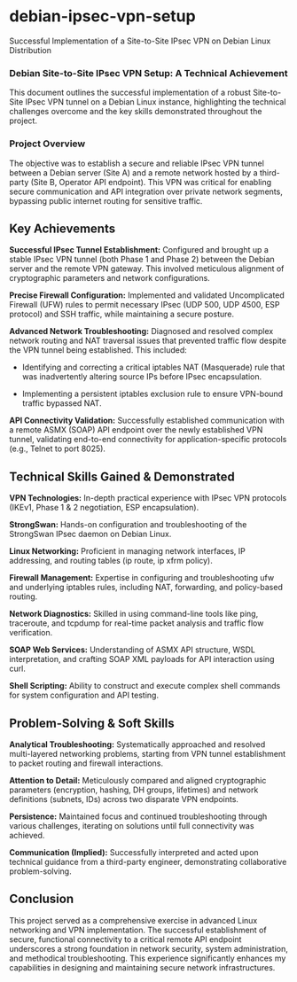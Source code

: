 # debian-ipsec-vpn-setup
Successful Implementation of a Site-to-Site IPsec VPN on Debian Linux Distribution


### Debian Site-to-Site IPsec VPN Setup: A Technical Achievement

This document outlines the successful implementation of a robust Site-to-Site IPsec VPN tunnel on a Debian Linux instance, highlighting the technical challenges overcome and the key skills demonstrated throughout the project.

### Project Overview

The objective was to establish a secure and reliable IPsec VPN tunnel between a Debian server (Site A) and a remote network hosted by a third-party (Site B, Operator API endpoint). This VPN was critical for enabling secure communication and API integration over private network segments, bypassing public internet routing for sensitive traffic.

## Key Achievements

**Successful IPsec Tunnel Establishment:** Configured and brought up a stable IPsec VPN tunnel (both Phase 1 and Phase 2) between the Debian server and the remote VPN gateway. This involved meticulous alignment of cryptographic parameters and network configurations.

**Precise Firewall Configuration:** Implemented and validated Uncomplicated Firewall (UFW) rules to permit necessary IPsec (UDP 500, UDP 4500, ESP protocol) and SSH traffic, while maintaining a secure posture.

**Advanced Network Troubleshooting:** Diagnosed and resolved complex network routing and NAT traversal issues that prevented traffic flow despite the VPN tunnel being established. This included:

  - Identifying and correcting a critical iptables NAT (Masquerade) rule that was inadvertently altering source IPs before IPsec encapsulation.

  - Implementing a persistent iptables exclusion rule to ensure VPN-bound traffic bypassed NAT.

**API Connectivity Validation:** Successfully established communication with a remote ASMX (SOAP) API endpoint over the newly established VPN tunnel, validating end-to-end connectivity for application-specific protocols (e.g., Telnet to port 8025).


## Technical Skills Gained & Demonstrated

**VPN Technologies:** In-depth practical experience with IPsec VPN protocols (IKEv1, Phase 1 & 2 negotiation, ESP encapsulation).

**StrongSwan:** Hands-on configuration and troubleshooting of the StrongSwan IPsec daemon on Debian Linux.

**Linux Networking:** Proficient in managing network interfaces, IP addressing, and routing tables (ip route, ip xfrm policy).

**Firewall Management:** Expertise in configuring and troubleshooting ufw and underlying iptables rules, including NAT, forwarding, and policy-based routing.

**Network Diagnostics:** Skilled in using command-line tools like ping, traceroute, and tcpdump for real-time packet analysis and traffic flow verification.

**SOAP Web Services:** Understanding of ASMX API structure, WSDL interpretation, and crafting SOAP XML payloads for API interaction using curl.

**Shell Scripting:** Ability to construct and execute complex shell commands for system configuration and API testing.


## Problem-Solving & Soft Skills

**Analytical Troubleshooting:** Systematically approached and resolved multi-layered networking problems, starting from VPN tunnel establishment to packet routing and firewall interactions.

**Attention to Detail:** Meticulously compared and aligned cryptographic parameters (encryption, hashing, DH groups, lifetimes) and network definitions (subnets, IDs) across two disparate VPN endpoints.

**Persistence:** Maintained focus and continued troubleshooting through various challenges, iterating on solutions until full connectivity was achieved.

**Communication (Implied):** Successfully interpreted and acted upon technical guidance from a third-party engineer, demonstrating collaborative problem-solving.


## Conclusion

This project served as a comprehensive exercise in advanced Linux networking and VPN implementation. The successful establishment of secure, functional connectivity to a critical remote API 
endpoint underscores a strong foundation in network security, system administration, and methodical troubleshooting. This experience significantly enhances my capabilities in designing and maintaining secure network infrastructures.
